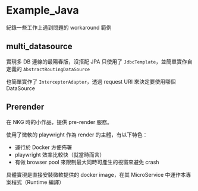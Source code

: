 Example_Java
============

紀錄一些工作上遇到問題的 workaround 範例


multi_datasource
----------------

實現多 DB 連線的最陽春版，沒搭配 JPA 只使用了 `JdbcTemplate`，並簡單實作自定義的 `AbstractRoutingDataSource`

也簡單實作了 `InterceptorAdapter`，透過 request URI 來決定要使用哪個 DataSource


Prerender
---------

在 NKG 時的小作品，提供 pre-render 服務。

使用了微軟的 playwright 作為 render 的主體，有以下特色：

* 運行於 Docker 方便佈署
* playwright 效率比較快（就當時而言）
* 有做 browser pool 來限制最大同時可產生的視窗來避免 crash

具體實現是直接安裝微軟提供的 docker image，在其 MicroService 中運作本專案程式（Runtime 編譯）


